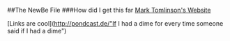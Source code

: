 ##The NewBe File
###How did I get this far
[Mark Tomlinson's Website](http://marktomlinson.com "Mark Tomlinson no not the mint the coder")

[Links are cool](http://pondcast.de/"If I had a dime for every time someone said if I had a dime")

